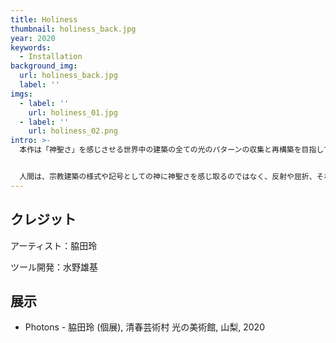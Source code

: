 ```yaml
---
title: Holiness
thumbnail: holiness_back.jpg
year: 2020
keywords:
  - Installation
background_img:
  url: holiness_back.jpg
  label: ''
imgs:
  - label: ''
    url: holiness_01.jpg
  - label: ''
    url: holiness_02.png
intro: >-
  本作は「神聖さ」を感じさせる世界中の建築の全ての光のパターンの収集と再構築を目指して進めらている現在進行形のプロジェクト。


  人間は、宗教建築の様式や記号としての神に神聖さを感じ取るのではなく、反射や屈折、それらの集積として生まれるコースティクスが形成する光のパターンの勾配に神聖さを感じるのではなかろうか、という仮説を立てた。
---
```




## クレジット

アーティスト：脇田玲

ツール開発：水野雄基

## 展示

- Photons - 脇田玲 (個展), 清春芸術村 光の美術館, 山梨, 2020

